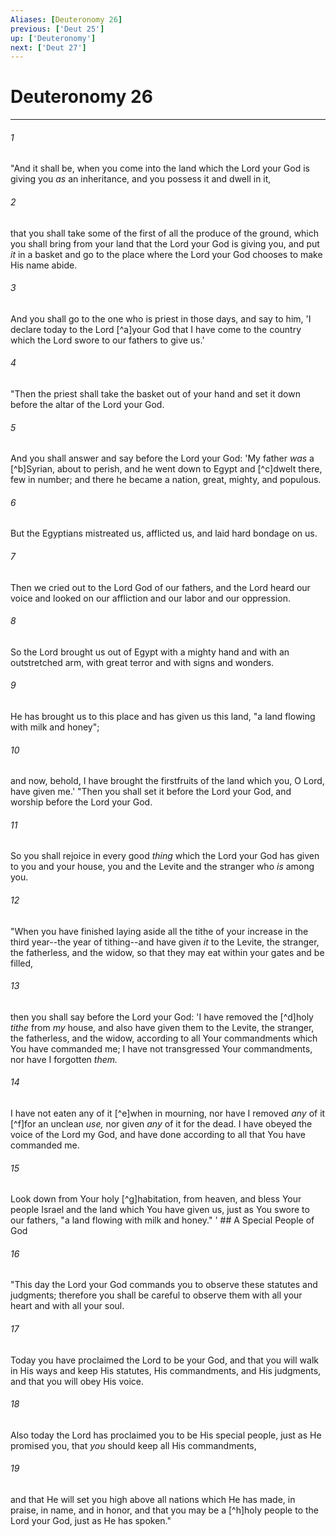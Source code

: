```yaml
---
Aliases: [Deuteronomy 26]
previous: ['Deut 25']
up: ['Deuteronomy']
next: ['Deut 27']
---
```

# Deuteronomy 26

***


###### 1 
"And it shall be, when you come into the land which the Lord your God is giving you _as_ an inheritance, and you possess it and dwell in it, 

###### 2 
that you shall take some of the first of all the produce of the ground, which you shall bring from your land that the Lord your God is giving you, and put _it_ in a basket and go to the place where the Lord your God chooses to make His name abide. 

###### 3 
And you shall go to the one who is priest in those days, and say to him, 'I declare today to the Lord [^a]your God that I have come to the country which the Lord swore to our fathers to give us.' 

###### 4 
"Then the priest shall take the basket out of your hand and set it down before the altar of the Lord your God. 

###### 5 
And you shall answer and say before the Lord your God: 'My father _was_ a [^b]Syrian, about to perish, and he went down to Egypt and [^c]dwelt there, few in number; and there he became a nation, great, mighty, and populous. 

###### 6 
But the Egyptians mistreated us, afflicted us, and laid hard bondage on us. 

###### 7 
Then we cried out to the Lord God of our fathers, and the Lord heard our voice and looked on our affliction and our labor and our oppression. 

###### 8 
So the Lord brought us out of Egypt with a mighty hand and with an outstretched arm, with great terror and with signs and wonders. 

###### 9 
He has brought us to this place and has given us this land, "a land flowing with milk and honey"; 

###### 10 
and now, behold, I have brought the firstfruits of the land which you, O Lord, have given me.' "Then you shall set it before the Lord your God, and worship before the Lord your God. 

###### 11 
So you shall rejoice in every good _thing_ which the Lord your God has given to you and your house, you and the Levite and the stranger who _is_ among you. 

###### 12 
"When you have finished laying aside all the tithe of your increase in the third year--the year of tithing--and have given _it_ to the Levite, the stranger, the fatherless, and the widow, so that they may eat within your gates and be filled, 

###### 13 
then you shall say before the Lord your God: 'I have removed the [^d]holy _tithe_ from _my_ house, and also have given them to the Levite, the stranger, the fatherless, and the widow, according to all Your commandments which You have commanded me; I have not transgressed Your commandments, nor have I forgotten _them._ 

###### 14 
I have not eaten any of it [^e]when in mourning, nor have I removed _any_ of it [^f]for an unclean _use,_ nor given _any_ of it for the dead. I have obeyed the voice of the Lord my God, and have done according to all that You have commanded me. 

###### 15 
Look down from Your holy [^g]habitation, from heaven, and bless Your people Israel and the land which You have given us, just as You swore to our fathers, "a land flowing with milk and honey." ' ## A Special People of God 

###### 16 
"This day the Lord your God commands you to observe these statutes and judgments; therefore you shall be careful to observe them with all your heart and with all your soul. 

###### 17 
Today you have proclaimed the Lord to be your God, and that you will walk in His ways and keep His statutes, His commandments, and His judgments, and that you will obey His voice. 

###### 18 
Also today the Lord has proclaimed you to be His special people, just as He promised you, that _you_ should keep all His commandments, 

###### 19 
and that He will set you high above all nations which He has made, in praise, in name, and in honor, and that you may be a [^h]holy people to the Lord your God, just as He has spoken."
